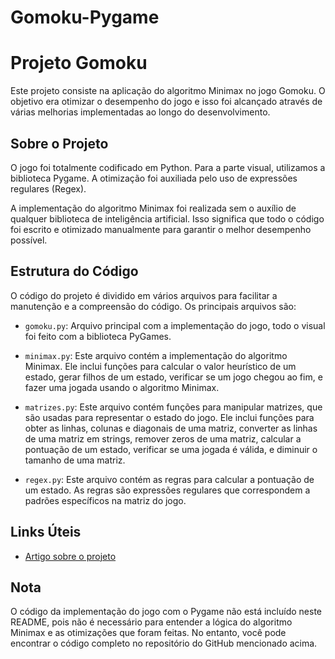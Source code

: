 # Gomoku-Pygame
# Projeto Gomoku

Este projeto consiste na aplicação do algoritmo Minimax no jogo Gomoku. O objetivo era otimizar o desempenho do jogo e isso foi alcançado através de várias melhorias implementadas ao longo do desenvolvimento.

## Sobre o Projeto

O jogo foi totalmente codificado em Python. Para a parte visual, utilizamos a biblioteca Pygame. A otimização foi auxiliada pelo uso de expressões regulares (Regex).

A implementação do algoritmo Minimax foi realizada sem o auxílio de qualquer biblioteca de inteligência artificial. Isso significa que todo o código foi escrito e otimizado manualmente para garantir o melhor desempenho possível.

## Estrutura do Código

O código do projeto é dividido em vários arquivos para facilitar a manutenção e a compreensão do código. Os principais arquivos são:

- `gomoku.py`: Arquivo principal com a implementação do jogo, todo o visual foi feito com a biblioteca PyGames.

- `minimax.py`: Este arquivo contém a implementação do algoritmo Minimax. Ele inclui funções para calcular o valor heurístico de um estado, gerar filhos de um estado, verificar se um jogo chegou ao fim, e fazer uma jogada usando o algoritmo Minimax.

- `matrizes.py`: Este arquivo contém funções para manipular matrizes, que são usadas para representar o estado do jogo. Ele inclui funções para obter as linhas, colunas e diagonais de uma matriz, converter as linhas de uma matriz em strings, remover zeros de uma matriz, calcular a pontuação de um estado, verificar se uma jogada é válida, e diminuir o tamanho de uma matriz.

- `regex.py`: Este arquivo contém as regras para calcular a pontuação de um estado. As regras são expressões regulares que correspondem a padrões específicos na matriz do jogo.

## Links Úteis

- [Artigo sobre o projeto](https://dev.to/vinipetra/como-fizemos-uma-ia-jogar-gomoku-48mk)


## Nota

O código da implementação do jogo com o Pygame não está incluído neste README, pois não é necessário para entender a lógica do algoritmo Minimax e as otimizações que foram feitas. No entanto, você pode encontrar o código completo no repositório do GitHub mencionado acima.
